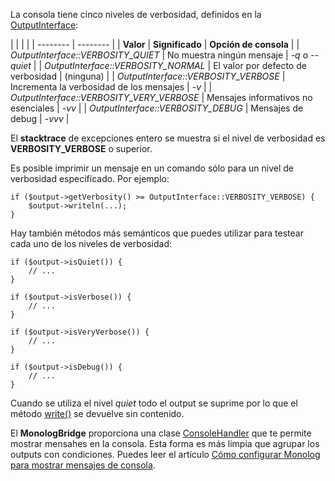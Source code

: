 La consola tiene cinco niveles de verbosidad, definidos en la [OutputInterface](http://api.symfony.com/3.0/Symfony/Component/Console/Output/OutputInterface.html):

| | | |
| -------- | -------- |
| **Valor** | **Significado** | **Opción de consola** |
| _OutputInterface::VERBOSITY_QUIET_ | No muestra ningún mensaje | _-q_ o _--quiet_ |
| _OutputInterface::VERBOSITY_NORMAL_ | El valor por defecto de verbosidad | (ninguna) |
| _OutputInterface::VERBOSITY_VERBOSE_ | Incrementa la verbosidad de los mensajes | _-v_ |
| _OutputInterface::VERBOSITY_VERY_VERBOSE_ | Mensajes informativos no esenciales | _-vv_ |
| _OutputInterface::VERBOSITY_DEBUG_ | Mensajes de debug | _-vvv_ |

El **stacktrace** de excepciones entero se muestra si el nivel de verbosidad es **VERBOSITY_VERBOSE** o superior.

Es posible imprimir un mensaje en un comando sólo para un nivel de verbosidad especificado. Por ejemplo:

```
if ($output->getVerbosity() >= OutputInterface::VERBOSITY_VERBOSE) {
    $output->writeln(...);
}
```

Hay también métodos más semánticos que puedes utilizar para testear cada uno de los niveles de verbosidad:

```
if ($output->isQuiet()) {
    // ...
}

if ($output->isVerbose()) {
    // ...
}

if ($output->isVeryVerbose()) {
    // ...
}

if ($output->isDebug()) {
    // ...
}
```

Cuando se utiliza el nivel _quiet_ todo el output se suprime por lo que el método [write()](http://api.symfony.com/3.0/Symfony/Component/Console/Output/Output.html#method_write) se devuelve sin contenido.

El **MonologBridge** proporciona una clase [ConsoleHandler](http://api.symfony.com/3.0/Symfony/Bridge/Monolog/Handler/ConsoleHandler.html) que te permite mostrar mensahes en la consola. Esta forma es más limpia que agrupar los outputs con condiciones. Puedes leer el artículo [Cómo configurar Monolog para mostrar mensajes de consola](http://symfony.com/doc/current/cookbook/logging/monolog_console.html).